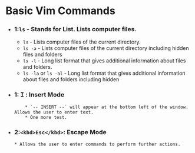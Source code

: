 # Basic Vim Commands

* ### 1:`ls` - Stands for List. Lists computer files.
	* `ls` - Lists computer files of the current directory.
	* `ls -a` - Lists computer files of the current directory including hidden files and folders
	* `ls -l` - Long list format that gives additional information about files and folders. 
	* `ls -la` or `ls -al` - Long list format that gives additional information about files and folders including hidden

* ### 1: <kbd>I</kbd> : Insert Mode
          * `-- INSERT --` will appear at the bottom left of the window. Allows the user to enter text. 
          * One more test.
* ### 2:`<kbd>Esc</kbd>`: Escape Mode
      * Allows the user to enter commands to perform further actions.
